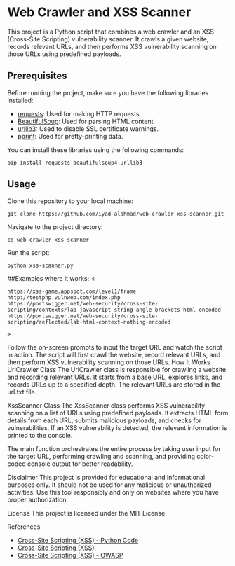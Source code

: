 
# Web Crawler and XSS Scanner

This project is a Python script that combines a web crawler and an XSS (Cross-Site Scripting) vulnerability scanner. It crawls a given website, records relevant URLs, and then performs XSS vulnerability scanning on those URLs using predefined payloads.

## Prerequisites

Before running the project, make sure you have the following libraries installed:

- [requests](https://pypi.org/project/requests/): Used for making HTTP requests.
- [BeautifulSoup](https://pypi.org/project/beautifulsoup4/): Used for parsing HTML content.
- [urllib3](https://pypi.org/project/urllib3/): Used to disable SSL certificate warnings.
- [pprint](https://docs.python.org/3/library/pprint.html): Used for pretty-printing data.

You can install these libraries using the following commands:

	pip install requests beautifulsoup4 urllib3



## Usage

Clone this repository to your local machine: 

	git clone https://github.com/iyad-alahmad/web-crawler-xss-scanner.git

Navigate to the project directory:

	cd web-crawler-xss-scanner

Run the script:

	python xss-scanner.py


##Examples where it works:
	<
	
	https://xss-game.appspot.com/level1/frame
	http://testphp.vulnweb.com/index.php
	https://portswigger.net/web-security/cross-site-scripting/contexts/lab-javascript-string-angle-brackets-html-encoded
	https://portswigger.net/web-security/cross-site-scripting/reflected/lab-html-context-nothing-encoded
	
	>


Follow the on-screen prompts to input the target URL and watch the script in action. The script will first crawl the website, record relevant URLs, and then perform XSS vulnerability scanning on those URLs.
How It Works
UrlCrawler Class
The UrlCrawler class is responsible for crawling a website and recording relevant URLs. It starts from a base URL, explores links, and records URLs up to a specified depth. The relevant URLs are stored in the url.txt file.

XssScanner Class
The XssScanner class performs XSS vulnerability scanning on a list of URLs using predefined payloads. It extracts HTML form details from each URL, submits malicious payloads, and checks for vulnerabilities. If an XSS vulnerability is detected, the relevant information is printed to the console.

The main function orchestrates the entire process by taking user input for the target URL, performing crawling and scanning, and providing color-coded console output for better readability.

Disclaimer
This project is provided for educational and informational purposes only. It should not be used for any malicious or unauthorized activities. Use this tool responsibly and only on websites where you have proper authorization.

License
This project is licensed under the MIT License.


References
- [Cross-Site Scripting (XSS) - Python Code](https://thepythoncode.com/article/make-a-xss-vulnerability-scanner-in-python)
- [Cross-Site Scripting (XSS)](https://portswigger.net/web-security/cross-site-scripting)
- [Cross-Site Scripting (XSS) - OWASP](https://owasp.org/www-community/attacks/xss/)



